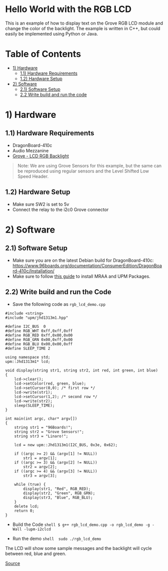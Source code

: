 # Hello World with the RGB LCD
This is an example of how to display text on the Grove RGB LCD module and change the color of the backlight. The example is written in C++, but could easily be implemented using Python or Java.

# Table of Contents
- [1) Hardware](#1-hardware)
  - [1.1) Hardware Requirements](#11-hardware-requirements)
  - [1.2) Hardware Setup](#12-hardware-setup)
- [2) Software](#2-software)
  - [2.1) Software Setup](#21-software-setup)
  - [2.2 Write build and run the code](#22-write-build-and-run-the-code)

# 1) Hardware

## 1.1) Hardware Requirements
- DragonBoard-410c
- Audio Mezzanine
- [Grove - LCD RGB Backlight](http://wiki.seeed.cc/Grove-LCD_RGB_Backlight/)

> Note: We are using Grove Sensors for this example, but the same can be reproduced using regular sensors and the Level Shifted Low Speed Header.

## 1.2) Hardware Setup
- Make sure SW2 is set to 5v
- Connect the relay to the i2c0 Grove connector

# 2) Software

## 2.1) Software Setup
- Make sure you are on the latest Debian build for DragonBoard-410c: https://www.96boards.org/documentation/ConsumerEdition/DragonBoard-410c/Installation/
- Make sure to follow [this guide](https://www.96boards.org/blog/install-96boardgpio-libsoc-libmraa-new-image/) to install MRAA and UPM Packages.

## 2.2) Write build and run the Code
- Save the following code as ```rgb_lcd_demo.cpp```

```shell
#include <string>
#include "upm/jhd1313m1.hpp"

#define I2C_BUS  0
#define RGB_WHT 0xff,0xff,0xff
#define RGB_RED 0xff,0x00,0x00
#define RGB_GRN 0x00,0xff,0x00
#define RGB_BLU 0x00,0x00,0xff
#define SLEEP_TIME 2

using namespace std;
upm::Jhd1313m1* lcd;

void display(string str1, string str2, int red, int green, int blue)
{
	lcd->clear();
	lcd->setColor(red, green, blue);
	lcd->setCursor(0,0); /* first row */
	lcd->write(str1);
	lcd->setCursor(1,2); /* second row */
	lcd->write(str2);
	sleep(SLEEP_TIME);
}

int main(int argc, char* argv[])
{
	string str1 = "96Boards!";
	string str2 = "Grove Sensors!";
	string str3 = "Linaro!";

	lcd = new upm::Jhd1313m1(I2C_BUS, 0x3e, 0x62);

	if ((argc >= 2) && (argv[1] != NULL))
		str1 = argv[1];
	if ((argc >= 3) && (argv[2] != NULL))
		str2 = argv[2];
	if ((argc >= 4) && (argv[3] != NULL))
		str3 = argv[3];

	while (true) {
		display(str1, "Red", RGB_RED);
		display(str2, "Green", RGB_GRN);
		display(str3, "Blue", RGB_BLU);
	}
	delete lcd;
	return 0;
}
```
- Build the Code
```shell $ g++ rgb_lcd_demo.cpp -o rgb_lcd_demo -g -Wall -lupm-i2clcd```

- Run the demo
```shell  sudo ./rgb_lcd_demo```

The LCD will show some sample messages and the backlight will cycle between red, blue and green.

[Source](https://github.com/96boards/documentation/tree/master/mezzanine/sensors-mezzanine#example-project---hello-world-with-the-rgb-lcd)
